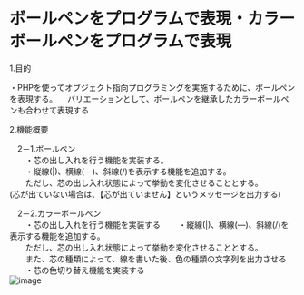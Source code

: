 # ボールペンをプログラムで表現・カラーボールペンをプログラムで表現

1.目的	
	
・PHPを使ってオブジェクト指向プログラミングを実施するために、ボールペンを表現する。	
　バリエーションとして、ボールペンを継承したカラーボールペンも合わせて表現する	
	
	
2.機能概要	
	
　2－1.ボールペン	
　　・芯の出し入れを行う機能を実装する。  
　　・縦線(|)、横線(―)、斜線(/)を表示する機能を追加する。	
　　ただし、芯の出し入れ状態によって挙動を変化させることとする。	
	(芯が出ていない場合は、【芯が出ていません】というメッセージを出力する)
	
　2－2.カラーボールペン	
　　・芯の出し入れを行う機能を実装する	
　　・縦線(|)、横線(―)、斜線(/)を表示する機能を追加する。	
　　ただし、芯の出し入れ状態によって挙動を変化させることとする。	
　　また、芯の種類によって、線を書いた後、色の種類の文字列を出力させる	
　　・芯の色切り替え機能を実装する	
![image](https://user-images.githubusercontent.com/82436202/137627707-ec094e08-5662-4034-aa6b-7719b04ecc73.png)
